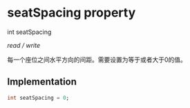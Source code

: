 


# seatSpacing property







int seatSpacing
  
_<span class="feature">read / write</span>_



<p>每一个座位之间水平方向的间距。需要设置为等于或者大于0的值。</p>



## Implementation

```dart
int seatSpacing = 0;
```







